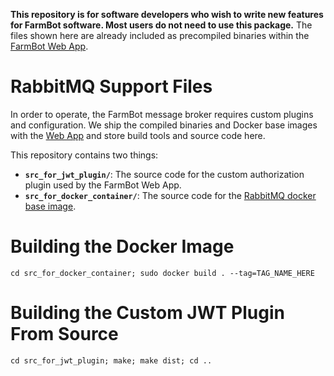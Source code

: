**This repository is for software developers who wish to write new features for FarmBot software. Most users do not need to use this package.** The files shown here are already included as precompiled binaries within the [FarmBot Web App](https://github.com/FarmBot/Farmbot-Web-App).

# RabbitMQ Support Files

In order to operate, the FarmBot message broker requires custom plugins and configuration. We ship the compiled binaries and Docker base images with the [Web App](https://github.com/FarmBot/Farmbot-Web-App) and store build tools and source code here.

This repository contains two things:

 * **`src_for_jwt_plugin/`**: The source code for the custom authorization plugin used by the FarmBot Web App.
 * **`src_for_docker_container/`**: The source code for the [RabbitMQ docker base image](https://hub.docker.com/r/rickcarlino/rmq_base/).

# Building the Docker Image

```
cd src_for_docker_container; sudo docker build . --tag=TAG_NAME_HERE
```

# Building the Custom JWT Plugin From Source

```
cd src_for_jwt_plugin; make; make dist; cd ..
```
